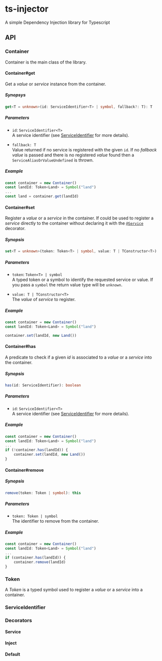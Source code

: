 # ts-injector
A simple Dependency Injection library for Typescript

## API

### Container
Container is the main class of the library.

#### Container#get
Get a _value_ or _service_ instance from the container.

##### Synopsys
```ts
get<T = unknown>(id: ServiceIdentifier<T> | symbol, fallback?: T): T
```

##### Parameters
* `id`: `ServiceIdentifier<T>`
<br>A service identifier (see [ServiceIdentifier](#ServiceIdentifier) for more
details).

* `fallback: T`
<br>Value returned if no service is registered with the given `id`. If no
_fallback value_ is passed and there is no registered _value_ found then a
`ServiceAliasOrValueUndefined` is thrown.

##### Example
```ts
const container = new Container()
const landId: Token<Land> = Symbol("land")
...
const land = container.get(landId)
```

#### Container#set
Register a _value_ or a _service_ in the container. If could be used to
register a _service_ directly to the container without declaring it with the
[`@Service`](#Service) decorator.

##### Synopsis
```ts
set<T = unknown>(token: Token<T> | symbol, value: T | TConstructor<T>)
```

##### Parameters
* `token`: `Token<T> | symbol`
<br>A typed token or a symbol to identify the requested service or value. If
you pass a `symbol` the return value type will be `unknown`.

* `value: T | TConstructor<T>`
<br>The _value_ of _service_ to register.

##### Example
```ts
const container = new Container()
const landId: Token<Land> = Symbol("land")

container.set(landId, new Land())
```

#### Container#has
A predicate to check if a given _id_ is associated to a _value_ or a _service_
into the container.

##### Synopsis
```ts
has(id: ServiceIdentifier): boolean
```
##### Parameters
* `id`: `ServiceIdentifier<T>`
<br>A service identifier (see [ServiceIdentifier](#ServiceIdentifier) for more
details).

##### Example
```ts
const container = new Container()
const landId: Token<Land> = Symbol("land")
...
if (!container.has(landId)) {
    container.set(landId, new Land())
}
```

#### Container#remove

##### Synopsis
```ts
remove(token: Token | symbol): this
```
##### Parameters
* `token: Token | symbol`
<br>The identifier to remove from the container.

##### Example
```ts
const container = new Container()
const landId: Token<Land> = Symbol("land")
...
if (container.has(landId)) {
    container.remove(landId)
}
```

### Token
A _Token_ is a typed symbol used to register a _value_ or a _service_ into a
container.


### ServiceIdentifier


### Decorators


#### Service


#### Inject


#### Default
